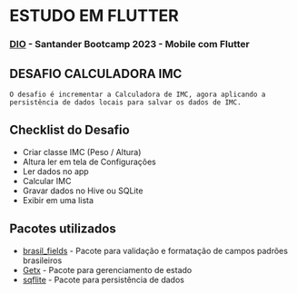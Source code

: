 # ESTUDO EM FLUTTER
### [DIO](https://web.dio.me/) - Santander Bootcamp 2023 - Mobile com Flutter

## DESAFIO CALCULADORA IMC

    O desafio é incrementar a Calculadora de IMC, agora aplicando a persistência de dados locais para salvar os dados de IMC.

## Checklist do Desafio

- Criar classe IMC (Peso / Altura)​
- Altura ler em tela de Configurações​
- Ler dados no app​
- Calcular IMC
- Gravar dados no Hive ou SQLite​
- Exibir em uma lista​



## Pacotes utilizados
- [brasil_fields](https://pub.dev/packages/brasil_fields) - Pacote para validação e formatação de campos padrões brasileiros
- [Getx](https://pub.dev/packages/get) - Pacote para gerenciamento de estado
- [sqflite](https://pub.dev/packages/sqflite) - Pacote para persistência de dados

